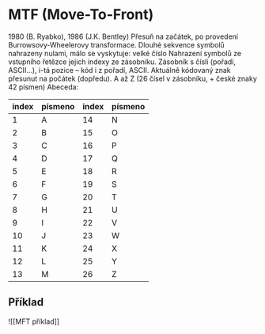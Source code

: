 # MTF (Move-To-Front)
1980 (B. Ryabko), 1986 (J.K. Bentley) 
Přesuň na začátek, po provedení Burrowsovy-Wheelerovy transformace.
Dlouhé sekvence symbolů nahrazeny nulami, málo se vyskytuje: velké číslo
Nahrazení symbolů ze vstupního řetězce jejich indexy ze zásobníku.
Zásobník s čísli (pořadí, ASCII…), i-tá pozice – kód i z pořadí, ASCII.
Aktuálně kódovaný znak přesunut na počátek (dopředu).
A až Z (26 čísel v zásobníku, + české znaky 42 písmen)
Abeceda:

| index | písmeno | index | písmeno |
|---|---|---|---|
|1|A|14|N|
|2|B|15|O|
|3|C|16|P|
|4|D|17|Q|
|5|E|18|R|
|6|F|19|S|
|7|G|20|T|
|8|H|21|U|
|9|I|22|V|
|10|J|23|W|
|11|K|24|X|
|12|L|25|Y|
|13|M|26|Z|

## Příklad
![[MFT příklad]]
